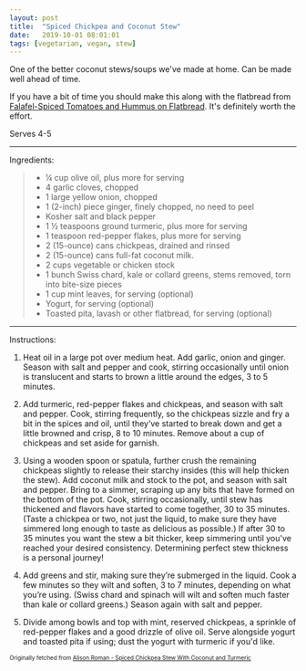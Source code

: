 ```yaml
---
layout: post
title:  "Spiced Chickpea and Coconut Stew"
date:   2019-10-01 08:01:01
tags: [vegetarian, vegan, stew]
---
```


One of the better coconut stews/soups we've made at home. Can be made well ahead of time.

If you have a bit of time you should make this along with the flatbread from [Falafel-Spiced Tomatoes and Hummus on Flatbread](/recipes/falafel-spiced-tomatoes-and-hummus-on-flatbread/). It's definitely worth the effort.

Serves 4-5

---

Ingredients:

> * ¼ cup olive oil, plus more for serving
> * 4 garlic cloves, chopped
> * 1 large yellow onion, chopped
> * 1 (2-inch) piece ginger, finely chopped, no need to peel
> * Kosher salt and black pepper
> * 1 ½ teaspoons ground turmeric, plus more for serving
> * 1 teaspoon red-pepper flakes, plus more for serving
> * 2 (15-ounce) cans chickpeas, drained and rinsed
> * 2 (15-ounce) cans full-fat coconut milk.
> * 2 cups vegetable or chicken stock
> * 1 bunch Swiss chard, kale or collard greens, stems removed, torn into bite-size pieces
> * 1 cup mint leaves, for serving (optional)
> * Yogurt, for serving (optional)
> * Toasted pita, lavash or other flatbread, for serving (optional)

---

Instructions:

1.    Heat oil in a large pot over medium heat. Add garlic, onion and ginger. Season with salt and pepper and cook, stirring occasionally until onion is translucent and starts to brown a little around the edges, 3 to 5 minutes.

1.    Add turmeric, red-pepper flakes and chickpeas, and season with salt and pepper. Cook, stirring frequently, so the chickpeas sizzle and fry a bit in the spices and oil, until they’ve started to break down and get a little browned and crisp, 8 to 10 minutes. Remove about a cup of chickpeas and set aside for garnish.

1. Using a wooden spoon or spatula, further crush the remaining chickpeas slightly to release their starchy insides (this will help thicken the stew). Add coconut milk and stock to the pot, and season with salt and pepper. Bring to a simmer, scraping up any bits that have formed on the bottom of the pot. Cook, stirring occasionally, until stew has thickened and flavors have started to come together, 30 to 35 minutes. (Taste a chickpea or two, not just the liquid, to make sure they have simmered long enough to taste as delicious as possible.) If after 30 to 35 minutes you want the stew a bit thicker, keep simmering until you've reached your desired consistency. Determining perfect stew thickness is a personal journey! 

1.    Add greens and stir, making sure they’re submerged in the liquid. Cook a few minutes so they wilt and soften, 3 to 7 minutes, depending on what you’re using. (Swiss chard and spinach will wilt and soften much faster than kale or collard greens.) Season again with salt and pepper.

1.    Divide among bowls and top with mint, reserved chickpeas, a sprinkle of red-pepper flakes and a good drizzle of olive oil. Serve alongside yogurt and toasted pita if using; dust the yogurt with turmeric if you'd like.

<font size=1>Originally fetched from <a href="https://cooking.nytimes.com/recipes/1019772-spiced-chickpea-stew-with-coconut-and-turmeric">Alison Roman - Spiced Chickpea Stew With Coconut and Turmeric</a>
